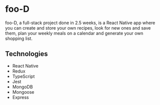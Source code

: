 # foo-D

foo-D, a full-stack project done in 2.5 weeks, is a React Native app where you can create and store your own recipes, look for new ones and save them, plan your weekly meals on a calendar and generate your own shopping list.

## Technologies

* React Native
* Redux
* TypeScript
* Jest
* MongoDB
* Mongoose
* Express
